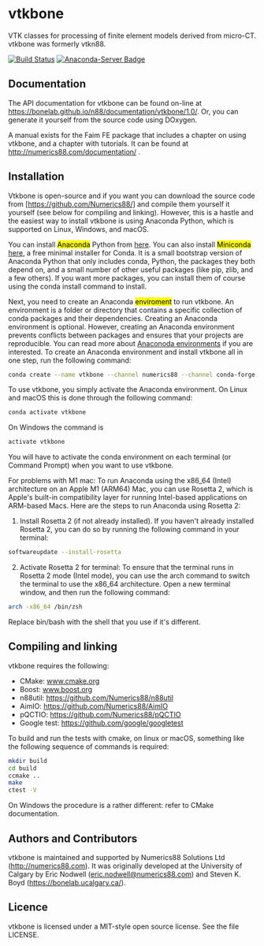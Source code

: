 # vtkbone
VTK classes for processing of finite element models derived from micro-CT.
vtkbone was formerly vtkn88.

[![Build Status](https://dev.azure.com/babesler/n88/_apis/build/status/Numerics88.vtkbone?branchName=master)](https://dev.azure.com/babesler/n88/_build/latest?definitionId=9&branchName=master)
[![Anaconda-Server Badge](https://anaconda.org/numerics88/vtkbone/badges/installer/conda.svg)](https://anaconda.org/numerics88/vtkbone)

## Documentation

The API documentation for vtkbone can be found on-line at https://bonelab.github.io/n88/documentation/vtkbone/1.0/. Or, you can generate it yourself from the source code using DOxygen.

A manual exists for the Faim FE package that includes a chapter on using vtkbone,
and a chapter with tutorials. It can be found at http://numerics88.com/documentation/ .

## Installation 
Vtkbone is open-source and if you want you can download the source code from [https://github.com/Numerics88/] and compile them yourself it yourself (see below for compiling and linking). However, this is a hastle and the easiest way to install vtkbone is using Anaconda Python, which is supported on Linux, Windows, and macOS. 

You can install <mark>Anaconda</mark> Python from [here](https://www.anaconda.com/download). You can also install <mark>Miniconda</mark> [here](https://docs.conda.io/projects/miniconda/en/latest/index.html#quick-command-line-install), a free minimal installer for Conda. It is a small bootstrap version of Anaconda Python that only includes conda, Python, the packages they both depend on, and a small number of other useful packages (like pip, zlib, and a few others). If you want more packages, you can install them of course using the conda install command to install. 

Next, you need to create an Anaconda <mark>enviroment</mark> to run vtkbone. An environment is a folder or directory that contains a specific collection of conda packages and their dependencies. Creating an Anaconda environment is optional. However, creating an Anaconda environment prevents conflicts between packages and ensures that your projects are reproducible. You can read more about [Anaconoda environments](https://conda.io/projects/conda/en/latest/user-guide/getting-started.html#managing-python) if you are interested. To create an Anaconda environment and install vtkbone all in one step, run the following command: 

```sh
conda create --name vtkbone --channel numerics88 --channel conda-forge python=3.7 n88tools numpy scipy
```

To use vtkbone, you simply activate the Anaconda environment. On Linux and macOS this is done through the following command: 

```sh
conda activate vtkbone
```
On Windows the command is 
```sh
activate vtkbone
```
You will have to activate the conda environment on each terminal (or Command Prompt) when you want to use vtkbone.

For problems with M1 mac:
To run Anaconda using the x86_64 (Intel) architecture on an Apple M1 (ARM64) Mac, you can use Rosetta 2, which is Apple's built-in compatibility layer for running Intel-based applications on ARM-based Macs. Here are the steps to run Anaconda using Rosetta 2:
1. Install Rosetta 2 (if not already installed). If you haven't already installed Rosetta 2, you can do so by running the following command in your terminal:
```sh
softwareupdate --install-rosetta 
```
2. Activate Rosetta 2 for terminal: To ensure that the terminal runs in Rosetta 2 mode (Intel mode), you can use the arch command to switch the terminal to use the x86_64 architecture. Open a new terminal window, and then run the following command:
```sh
arch -x86_64 /bin/zsh 
```
Replace bin/bash with the shell that you use if it's different. 


## Compiling and linking

vtkbone requires the following:

  * CMake: www.cmake.org
  * Boost: www.boost.org
  * n88util: https://github.com/Numerics88/n88util
  * AimIO: https://github.com/Numerics88/AimIO
  * pQCTIO: https://github.com/Numerics88/pQCTIO
  * Google test: https://github.com/google/googletest

To build and run the tests with cmake, on linux or macOS, something like the
following sequence of commands is required:

```sh
mkdir build
cd build
ccmake ..
make
ctest -V
```

On Windows the procedure is a rather different: refer to CMake documentation.

## Authors and Contributors

vtkbone is maintained and supported by Numerics88
Solutions Ltd (http://numerics88.com). It was originally developed
at the University of Calgary
by Eric Nodwell (eric.nodwell@numerics88.com) and Steven K. Boyd
(https://bonelab.ucalgary.ca/).

## Licence

vtkbone is licensed under a MIT-style open source license. See the file LICENSE.
